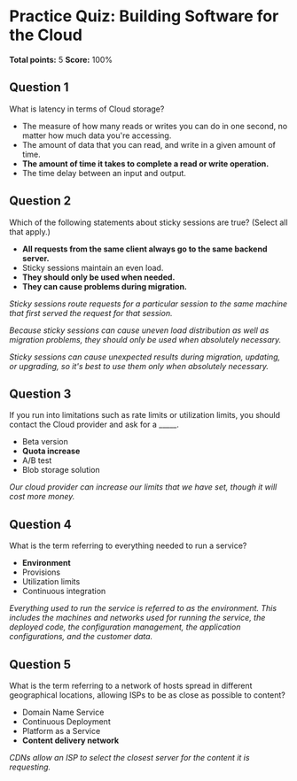 # Practice Quiz: Building Software for the Cloud
**Total points:** 5
**Score:** 100%

## Question 1
What is latency in terms of Cloud storage?

- The measure of how many reads or writes you can do in one second, no matter how much data you're accessing.
- The amount of data that you can read, and write in a given amount of time.
- **The amount of time it takes to complete a read or write operation.**
- The time delay between an input and output.

## Question 2
Which of the following statements about sticky sessions are true? (Select all that apply.)

- **All requests from the same client always go to the same backend server.**
- Sticky sessions maintain an even load.
- **They should only be used when needed.**
- **They can cause problems during migration.**

*Sticky sessions route requests for a particular session to the same machine that first served the request for that session.*

*Because sticky sessions can cause uneven load distribution as well as migration problems, they should only be used when absolutely necessary.*

*Sticky sessions can cause unexpected results during migration, updating, or upgrading, so it's best to use them only when absolutely necessary.*

## Question 3
If you run into limitations such as rate limits or utilization limits, you should contact the Cloud provider and ask for a _____.

- Beta version
- **Quota increase**
- A/B test
- Blob storage solution

*Our cloud provider can increase our limits that we have set, though it will cost more money.*

## Question 4
What is the term referring to everything needed to run a service?

- **Environment**
- Provisions
- Utilization limits
- Continuous integration

*Everything used to run the service is referred to as the environment. This includes the machines and networks used for running the service, the deployed code, the configuration management, the application configurations, and the customer data.*

## Question 5
What is the term referring to a network of hosts spread in different geographical locations, allowing ISPs to be as close as possible to content?

- Domain Name Service
- Continuous Deployment
- Platform as a Service
- **Content delivery network**

*CDNs allow an ISP to select the closest server for the content it is requesting.*